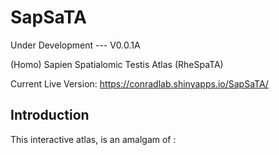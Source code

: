 # SapSaTA

Under Development --- V0.0.1A

(Homo) Sapien Spatialomic Testis Atlas (RheSpaTA)

Current Live Version: https://conradlab.shinyapps.io/SapSaTA/



## Introduction

This interactive atlas, is an amalgam of :


